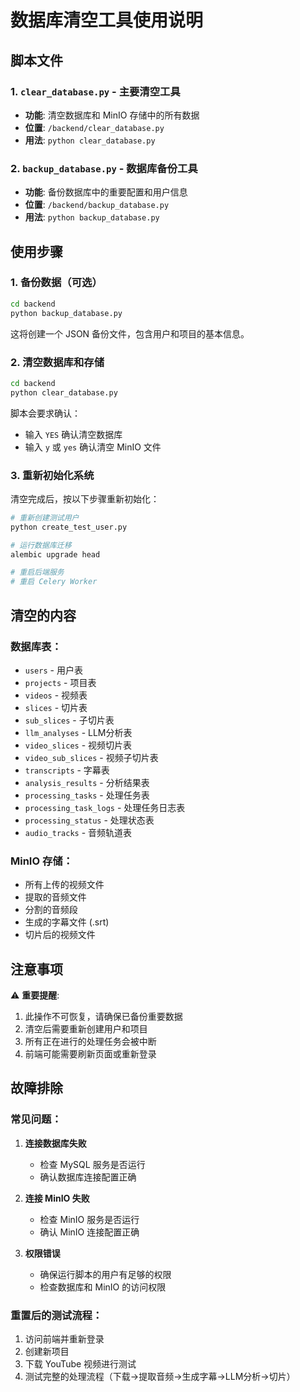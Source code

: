 # 数据库清空工具使用说明

## 脚本文件

### 1. `clear_database.py` - 主要清空工具
- **功能**: 清空数据库和 MinIO 存储中的所有数据
- **位置**: `/backend/clear_database.py`
- **用法**: `python clear_database.py`

### 2. `backup_database.py` - 数据库备份工具  
- **功能**: 备份数据库中的重要配置和用户信息
- **位置**: `/backend/backup_database.py`
- **用法**: `python backup_database.py`

## 使用步骤

### 1. 备份数据（可选）
```bash
cd backend
python backup_database.py
```
这将创建一个 JSON 备份文件，包含用户和项目的基本信息。

### 2. 清空数据库和存储
```bash
cd backend
python clear_database.py
```

脚本会要求确认：
- 输入 `YES` 确认清空数据库
- 输入 `y` 或 `yes` 确认清空 MinIO 文件

### 3. 重新初始化系统
清空完成后，按以下步骤重新初始化：

```bash
# 重新创建测试用户
python create_test_user.py

# 运行数据库迁移
alembic upgrade head

# 重启后端服务
# 重启 Celery Worker
```

## 清空的内容

### 数据库表：
- `users` - 用户表
- `projects` - 项目表  
- `videos` - 视频表
- `slices` - 切片表
- `sub_slices` - 子切片表
- `llm_analyses` - LLM分析表
- `video_slices` - 视频切片表
- `video_sub_slices` - 视频子切片表
- `transcripts` - 字幕表
- `analysis_results` - 分析结果表
- `processing_tasks` - 处理任务表
- `processing_task_logs` - 处理任务日志表
- `processing_status` - 处理状态表
- `audio_tracks` - 音频轨道表

### MinIO 存储：
- 所有上传的视频文件
- 提取的音频文件
- 分割的音频段
- 生成的字幕文件 (.srt)
- 切片后的视频文件

## 注意事项

⚠️ **重要提醒**:
1. 此操作不可恢复，请确保已备份重要数据
2. 清空后需要重新创建用户和项目
3. 所有正在进行的处理任务会被中断
4. 前端可能需要刷新页面或重新登录

## 故障排除

### 常见问题：

1. **连接数据库失败**
   - 检查 MySQL 服务是否运行
   - 确认数据库连接配置正确

2. **连接 MinIO 失败**  
   - 检查 MinIO 服务是否运行
   - 确认 MinIO 连接配置正确

3. **权限错误**
   - 确保运行脚本的用户有足够的权限
   - 检查数据库和 MinIO 的访问权限

### 重置后的测试流程：

1. 访问前端并重新登录
2. 创建新项目
3. 下载 YouTube 视频进行测试
4. 测试完整的处理流程（下载→提取音频→生成字幕→LLM分析→切片）